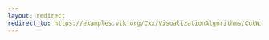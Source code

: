 ```yaml
---
layout: redirect
redirect_to: https://examples.vtk.org/Cxx/VisualizationAlgorithms/CutWithScalars/
---
```


